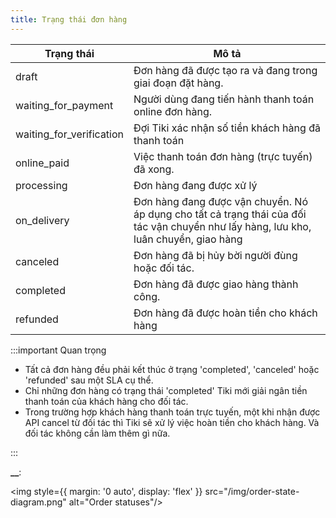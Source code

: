 ```yaml
---
title: Trạng thái đơn hàng
---
```


| Trạng thái               | Mô tả                                                                                                                                |
| ------------------------ | ------------------------------------------------------------------------------------------------------------------------------------ |
| draft                    | Đơn hàng đã được tạo ra và đang trong giai đoạn đặt hàng.                                                                            |
| waiting_for_payment      | Người dùng đang tiến hành thanh toán online đơn hàng.                                                                                |
| waiting_for_verification | Đợi Tiki xác nhận số tiền khách hàng đã thanh toán                                                                                   |
| online_paid              | Việc thanh toán đơn hàng (trực tuyến) đã xong.                                                                                       |
| processing               | Đơn hàng đang được xử lý                                                                                                             |
| on_delivery              | Đơn hàng đang được vận chuyển. Nó áp dụng cho tất cả trạng thái của đối tác vận chuyển như lấy hàng, lưu kho, luân chuyển, giao hàng |
| canceled                 | Đơn hàng đã bị hủy bời người đùng hoặc đối tác.                                                                                      |
| completed                | Đơn hàng đã được giao hàng thành công.                                                                                               |
| refunded                 | Đơn hàng đã được hoàn tiền cho khách hàng                                                                                            |

:::important Quan trọng

- Tất cả đơn hàng đều phải kết thúc ở trạng 'completed', 'canceled' hoặc 'refunded' sau một SLA cụ thể.
- Chỉ những đơn hàng có trạng thái 'completed' Tiki mới giải ngân tiền thanh toán của khách hàng cho đối tác.
- Trong trường hợp khách hàng thanh toán trực tuyến, một khi nhận được API cancel từ đối tác thì Tiki sẽ xử lý việc hoàn tiền cho khách hàng. Và đối tác không cần làm thêm gì nữa.  

:::

**__**:


<img style={{ margin: '0 auto', display: 'flex' }} src="/img/order-state-diagram.png" alt="Order statuses"/>
